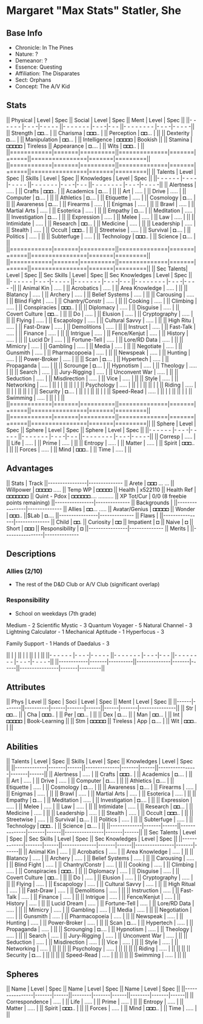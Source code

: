 # Margaret "Max Stats" Statler, She
## Base Info
- Chronicle: In The Pines
- Nature: ?
- Demeanor: ?
- Essence: Questing
- Affiliation: The Disparates
- Sect: Orphans
- Concept: The A/V Kid

## Stats
|| Physical   | Level | Spec     || Social       | Level | Spec || Ment           | Level | Spec    ||
||- - - - - - |- - - -|- - - - - ||- - - - - - - |- - - -|- - - ||- - - - - - - - |- - - -|- - - - -||
|| Strength   | ◘◘... |          || Charisma     | ◘◘◘.. |      || Perception     | ◘◘... |         ||
|| Dexterity  | ◘.... |          || Manipulation | ◘◘... |      || Intelligence   | ◘◘◘◘◘ | Bookish ||
|| Stamina    | ◘◘◘◘◘ | Tireless || Appearance   | ◘.... |      || Wits           | ◘◘◘.. |         ||
||============|=======|==========||==============|=======|======||================|=======|=========||
||============|=======|==========||==============|=======|======||================|=======|=========||
|| Talents    | Level | Spec     || Skills       | Level | Spec || Knowledges     | Level | Spec    ||
||- - - - - - |- - - -|- - - - - ||- - - - - - - |- - - -|- - - ||- - - - - - - - |- - - -|- - - - -||
|| Alertness  | ..... |          || Crafts       | ◘◘◘.. |      || Academics      | ◘.... |         ||
|| Art        | ..... |          || Drive        | ..... |      || Computer       | ◘.... |         ||
|| Athletics  | ◘.... |          || Etiquette    | ..... |      || Cosmology      | ◘.... |         ||
|| Awareness  | ◘.... |          || Firearms     | ..... |      || Enigmas        | ..... |         ||
|| Brawl      | ..... |          || Martial Arts | ..... |      || Esoterica      | ..... |         ||
|| Empathy    | ◘.... |          || Meditation   | ..... |      || Investigation  | ◘.... |         ||
|| Expression | ..... |          || Melee        | ..... |      || Law            | ..... |         ||
|| Intimidate | ..... |          || Research     | ◘◘... |      || Medicine       | ..... |         ||
|| Leadership | ..... |          || Stealth      | ..... |      || Occult         | ◘◘◘.. |         ||
|| Streetwise | ..... |          || Survival     | ◘.... |      || Politics       | ..... |         ||
|| Subterfuge | ..... |          || Technology   | ◘◘◘.. |      || Science        | ◘.... |         ||
||============|=======|==========||==============|=======|======||================|=======|=========||
||============|=======|==========||==============|=======|======||================|=======|=========||
|| Sec Talents| Level | Spec     || Sec Skills   | Level | Spec || Sec Knowledges | Level | Spec    ||
||- - - - - - |- - - -|- - - - - ||- - - - - - - |- - - -|- - - ||- - - - - - - - |- - - -|- - - - -||
|| Animal Kin | ..... |          || Acrobatics   | ..... |      || Area Knowledge | ..... |         ||
|| Blatancy   | ..... |          || Archery      | ..... |      || Belief Systems | ..... |         ||
|| Carousing  | ..... |          || Blind Fight  | ..... |      || Chantry/Constr | ..... |         ||
|| Cooking    | ..... |          || Climbing     | ..... |      || Conspiracies   | ◘◘◘.. |         ||
|| Diplomacy  | ..... |          || Disguise     | ..... |      || Covert Culture | ◘◘... |         ||
|| Do         | ..... |          || Elusion      | ..... |      || Cryptography   | ..... |         ||
|| Flying     | ..... |          || Escapology   | ..... |      || Cultural Savvy | ..... |         ||
|| High Ritu  | ..... |          || Fast-Draw    | ..... |      || Demolitions    | ..... |         ||
|| Instruct   | ..... |          || Fast-Talk    | ..... |      || Finance        | ..... |         ||
|| Intrigue   | ..... |          || Fence/Kenjut | ..... |      || History        | ..... |         ||
|| Lucid Dr   | ..... |          || Fortune-Tell | ..... |      || Lore/RD Data   | ..... |         ||
|| Mimicry    | ..... |          || Gambling     | ..... |      || Media          | ..... |         ||
|| Negotiate  | ..... |          || Gunsmith     | ..... |      || Pharmacopoeia  | ..... |         ||
|| Newspeak   | ..... |          || Hunting      | ..... |      || Power-Broker   | ..... |         ||
|| Scan       | ◘.... |          || Hypertech    | ..... |      || Propaganda     | ..... |         ||
|| Scrounge   | ◘.... |          || Hypnotism    | ..... |      || Theology       | ..... |         ||
|| Search     | ..... |          || Jury-Rigging | ..... |      || Unconvent War  | ..... |         ||
|| Seduction  | ..... |          || Misdirection | ..... |      || Vice           | ..... |         ||
|| Style      | ..... |          || Networking   | ..... |      ||                |       |         ||
||            |       |          || Psychology   | ..... |      ||                |       |         ||
||            |       |          || Riding       | ..... |      ||                |       |         ||
||            |       |          || Security     | ◘.... |      ||                |       |         ||
||            |       |          || Speed-Read   | ..... |      ||                |       |         ||
||            |       |          || Swimming     | ..... |      ||                |       |         ||
||============|=======|==========||==============|=======|======||================|=======|=========||
||============|=======|==========||==============|=======|======||================|=======|=========||
|| Sphere     | Level | Spec     || Sphere       | Level | Spec || Sphere         | Level | Spec    ||
||- - - - - - |- - - -|- - - - - ||- - - - - - - |- - - -|- - - ||- - - - - - - - |- - - -|- - - - -||
|| Corresp    | ..... |          || Life         | ..... |      || Prime          | ..... |         ||
|| Entropy    | ..... |          || Matter       | ..... |      || Spirit         | ◘◘◘.. |         ||
|| Forces     | ..... |          || Mind         | ◘◘◘.. |      || Time           | ..... |         ||

## Advantages
|| Stats          | Track
||----------------|--------------
|| Arete          | ◘◘◘ ... ...
|| Willpower      | ◘◘◘◘◘ .....
||   Temp WP      | ◘◘◘◘◘
|| Health         | x522110
||   Health Ref   | ◘◘◘◘◘◘◘
|| Quint - Pdox   | ◘◘◘◘◘◘.... ..........
|| XP Tot/Cur     | 0/0 (8 freebie points remaining)
||----------------|--------------
|| Backgrounds    |
||----------------|--------------
|| Allies         | ◘◘... .....
|| Avatar/Genius  | ◘◘◘◘◘
|| Wonder         | ◘◘◘..
||$Lab            | ◘....
||----------------|--------------
|| Flaws          |
||----------------|--------------
|| Child          | ◘◘.
|| Curiosity      | ◘◘
|| Impatient      | ◘
|| Naive          | ◘
|| Short          | ◘◘◘
|| Responsibility | ◘
||----------------|--------------
|| Merits         |
||----------------|--------------

## Descriptions
### Allies (2/10)
- The rest of the D&D Club or A/V Club (significant overlap)

### Responsibility
- School on weekdays (7th grade)


Medium - 2
Scientific Mystic - 3
Quantum Voyager - 5
Natural Channel - 3
Lightning Calculator - 1
Mechanical Aptitude - 1
Hyperfocus - 3

Family Support - 1
Hands of Daedalus - 3








||            |       |          ||              |       |      ||                |       |         ||
||- - - - - - |- - - -|- - - - - ||- - - - - - - |- - - -|- - - ||- - - - - - - - |- - - -|- - - - -||
||------------|-------|----------||--------------|-------|------||----------------|-------|---------||

## Attributes
|| Phys | Level || Spec     | Soci | Level | Spec || Ment | Level | Spec          ||
||------|-------||----------|------|-------|------||------|-------|---------------||
|| Str  | ◘◘... ||          | Cha  | ◘◘◘.. |      || Per  | ◘◘... |               ||
|| Dex  | ◘.... ||          | Man  | ◘◘... |      || Int  | ◘◘◘◘◘ | Book-Learning ||
|| Stm  | ◘◘◘◘◘ || Tireless | App  | ◘.... |      || Wit  | ◘◘◘.. |               ||

## Abilities
|| Talents     | Level | Spec || Skills       | Level | Spec || Knowledges     | Level | Spec ||
||-------------|-------|------||--------------|-------|------||----------------|-------|------||
|| Alertness   | ..... |      || Crafts       | ◘◘◘.. |      || Academics      | ◘.... |      ||
|| Art         | ..... |      || Drive        | ..... |      || Computer       | ◘.... |      ||
|| Athletics   | ◘.... |      || Etiquette    | ..... |      || Cosmology      | ◘.... |      ||
|| Awareness   | ◘.... |      || Firearms     | ..... |      || Enigmas        | ..... |      ||
|| Brawl       | ..... |      || Martial Arts | ..... |      || Esoterica      | ..... |      ||
|| Empathy     | ◘.... |      || Meditation   | ..... |      || Investigation  | ◘.... |      ||
|| Expression  | ..... |      || Melee        | ..... |      || Law            | ..... |      ||
|| Intimidate  | ..... |      || Research     | ◘◘... |      || Medicine       | ..... |      ||
|| Leadership  | ..... |      || Stealth      | ..... |      || Occult         | ◘◘◘.. |      ||
|| Streetwise  | ..... |      || Survival     | ◘.... |      || Politics       | ..... |      ||
|| Subterfuge  | ..... |      || Technology   | ◘◘◘.. |      || Science        | ◘.... |      ||
||-------------|-------|------||--------------|-------|------||----------------|-------|------||
|| Sec Talents | Level | Spec || Sec Skills   | Level | Spec || Sec Knowledges | Level | Spec ||
||-------------|-------|------||--------------|-------|------||----------------|-------|------||
|| Animal Kin  | ..... |      || Acrobatics   | ..... |      || Area Knowledge | ..... |      ||
|| Blatancy    | ..... |      || Archery      | ..... |      || Belief Systems | ..... |      ||
|| Carousing   | ..... |      || Blind Fight  | ..... |      || Chantry/Constr | ..... |      ||
|| Cooking     | ..... |      || Climbing     | ..... |      || Conspiracies   | ◘◘◘.. |      ||
|| Diplomacy   | ..... |      || Disguise     | ..... |      || Covert Culture | ◘◘... |      ||
|| Do          | ..... |      || Elusion      | ..... |      || Cryptography   | ..... |      ||
|| Flying      | ..... |      || Escapology   | ..... |      || Cultural Savvy | ..... |      ||
|| High Ritual | ..... |      || Fast-Draw    | ..... |      || Demolitions    | ..... |      ||
|| Instruction | ..... |      || Fast-Talk    | ..... |      || Finance        | ..... |      ||
|| Intrigue    | ..... |      || Fence/Kenjut | ..... |      || History        | ..... |      ||
|| Lucid Dream | ..... |      || Fortune-Tell | ..... |      || Lore/RD Data   | ..... |      ||
|| Mimicry     | ..... |      || Gambling     | ..... |      || Media          | ..... |      ||
|| Negotiation | ..... |      || Gunsmith     | ..... |      || Pharmacopoeia  | ..... |      ||
|| Newspeak    | ..... |      || Hunting      | ..... |      || Power-Broker   | ..... |      ||
|| Scan        | ◘.... |      || Hypertech    | ..... |      || Propaganda     | ..... |      ||
|| Scrounging  | ◘.... |      || Hypnotism    | ..... |      || Theology       | ..... |      ||
|| Search      | ..... |      || Jury-Rigging | ..... |      || Unconvent War  | ..... |      ||
|| Seduction   | ..... |      || Misdirection | ..... |      || Vice           | ..... |      ||
|| Style       | ..... |      || Networking   | ..... |      ||                               ||
||                            || Psychology   | ..... |      ||                               ||
||                            || Riding       | ..... |      ||                               ||
||                            || Security     | ◘.... |      ||                               ||
||                            || Speed-Read   | ..... |      ||                               ||
||                            || Swimming     | ..... |      ||                               ||

## Spheres
|| Name           | Level | Spec || Name   | Level | Spec || Name   | Level | Spec ||
||----------------|-------|------||--------|-------|------||--------|-------|------||
|| Correspondence | ..... |      || Life   | ..... |      || Prime  | ..... |      ||
|| Entropy        | ..... |      || Matter | ..... |      || Spirit | ◘◘◘.. |      ||
|| Forces         | ..... |      || Mind   | ◘◘◘.. |      || Time   | ..... |      ||
